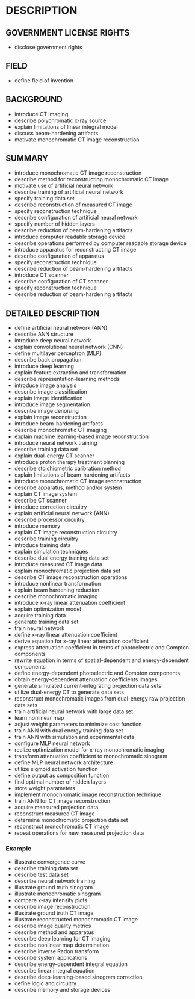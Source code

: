 # DESCRIPTION

## GOVERNMENT LICENSE RIGHTS

- disclose government rights

## FIELD

- define field of invention

## BACKGROUND

- introduce CT imaging
- describe polychromatic x-ray source
- explain limitations of linear integral model
- discuss beam-hardening artifacts
- motivate monochromatic CT image reconstruction

## SUMMARY

- introduce monochromatic CT image reconstruction
- describe method for reconstructing monochromatic CT image
- motivate use of artificial neural network
- describe training of artificial neural network
- specify training data set
- describe reconstruction of measured CT image
- specify reconstruction technique
- describe configuration of artificial neural network
- specify number of hidden layers
- describe reduction of beam-hardening artifacts
- introduce computer readable storage device
- describe operations performed by computer readable storage device
- introduce apparatus for reconstructing CT image
- describe configuration of apparatus
- specify reconstruction technique
- describe reduction of beam-hardening artifacts
- introduce CT scanner
- describe configuration of CT scanner
- specify reconstruction technique
- describe reduction of beam-hardening artifacts

## DETAILED DESCRIPTION

- define artificial neural network (ANN)
- describe ANN structure
- introduce deep neural network
- explain convolutional neural network (CNN)
- define multilayer perceptron (MLP)
- describe back propagation
- introduce deep learning
- explain feature extraction and transformation
- describe representation-learning methods
- introduce image analysis
- describe image classification
- explain image identification
- introduce image segmentation
- describe image denoising
- explain image reconstruction
- introduce beam-hardening artifacts
- describe monochromatic CT imaging
- explain machine learning-based image reconstruction
- introduce neural network training
- describe training data set
- explain dual-energy CT scanner
- introduce proton therapy treatment planning
- describe stoichiometric calibration method
- explain limitations of beam-hardening artifacts
- introduce monochromatic CT image reconstruction
- describe apparatus, method and/or system
- explain CT image system
- describe CT scanner
- introduce correction circuitry
- explain artificial neural network (ANN)
- describe processor circuitry
- introduce memory
- explain CT image reconstruction circuitry
- describe training circuitry
- introduce training data
- explain simulation techniques
- describe dual energy training data set
- introduce measured CT image data
- explain monochromatic projection data set
- describe CT image reconstruction operations
- introduce nonlinear transformation
- explain beam hardening reduction
- describe monochromatic imaging
- introduce x-ray linear attenuation coefficient
- explain optimization model
- acquire training data
- generate training data set
- train neural network
- define x-ray linear attenuation coefficient
- derive equation for x-ray linear attenuation coefficient
- express attenuation coefficient in terms of photoelectric and Compton components
- rewrite equation in terms of spatial-dependent and energy-dependent components
- define energy-dependent photoelectric and Compton components
- obtain energy-dependent attenuation coefficients images
- generate simulated current-integrating projection data sets
- utilize dual-energy CT to generate data sets
- reconstruct monochromatic images from dual-energy raw projection data sets
- train artificial neural network with large data set
- learn nonlinear map
- adjust weight parameters to minimize cost function
- train ANN with dual energy training data set
- train ANN with simulation and experimental data
- configure MLP neural network
- realize optimization model for x-ray monochromatic imaging
- transform attenuation coefficient to monochromatic sinogram
- define MLP neural network architecture
- utilize sigmoid activation function
- define output as composition function
- find optimal number of hidden layers
- store weight parameters
- implement monochromatic image reconstruction technique
- train ANN for CT image reconstruction
- acquire measured projection data
- reconstruct measured CT image
- determine monochromatic projection data set
- reconstruct monochromatic CT image
- repeat operations for new measured projection data

### Example

- illustrate convergence curve
- describe training data set
- describe test data set
- describe neural network training
- illustrate ground truth sinogram
- illustrate monochromatic sinogram
- compare x-ray intensity plots
- describe image reconstruction
- illustrate ground truth CT image
- illustrate reconstructed monochromatic CT image
- describe image quality metrics
- describe method and apparatus
- describe deep learning for CT imaging
- describe nonlinear map determination
- describe inverse Radon transform
- describe system applications
- describe energy-dependent integral equation
- describe linear integral equation
- describe deep-learning-based sinogram correction
- define logic and circuitry
- describe memory and storage devices

